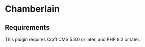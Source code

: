 # Chamberlain



## Requirements

This plugin requires Craft CMS 5.8.0 or later, and PHP 8.2 or later.

